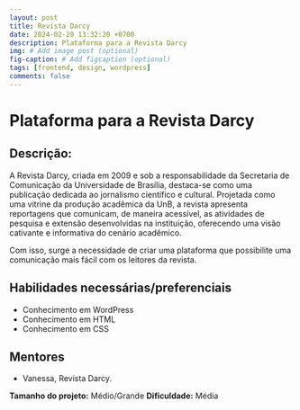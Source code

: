 ```yaml
---
layout: post
title: Revista Darcy 
date: 2024-02-20 13:32:20 +0700
description: Plataforma para a Revista Darcy
img: # Add image post (optional)
fig-caption: # Add figcaption (optional)
tags: [frontend, design, wordpress]
comments: false
---
```


# Plataforma para a Revista Darcy

## Descrição:
A Revista Darcy, criada em 2009 e sob a responsabilidade da Secretaria de Comunicação da Universidade de Brasília, destaca-se como uma publicação dedicada ao jornalismo científico e cultural. Projetada como uma vitrine da produção acadêmica da UnB, a revista apresenta reportagens que comunicam, de maneira acessível, as atividades de pesquisa e extensão desenvolvidas na instituição, oferecendo uma visão cativante e informativa do cenário acadêmico.

Com isso, surge a necessidade de criar uma plataforma que possibilite uma comunicação mais fácil com os leitores da revista.

## Habilidades necessárias/preferenciais  
- Conhecimento em WordPress
- Conhecimento em HTML
- Conhecimento em CSS

## Mentores
- Vanessa, Revista Darcy. 

**Tamanho do projeto:** Médio/Grande
**Dificuldade:** Média
